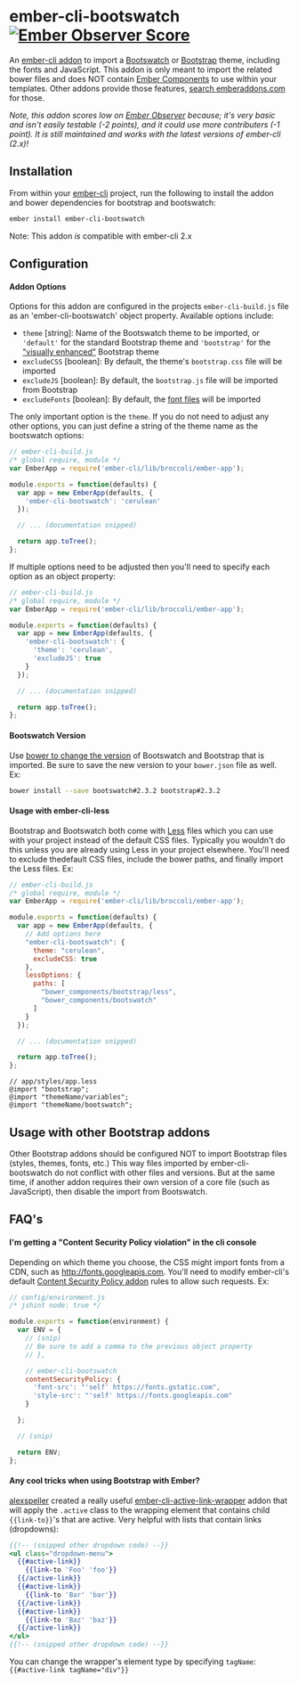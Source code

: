 ember-cli-bootswatch [![Ember Observer Score](https://emberobserver.com/badges/ember-cli-bootswatch.svg)](https://emberobserver.com/addons/ember-cli-bootswatch)
====================

An [ember-cli addon](http://www.emberaddons.com/) to import a [Bootswatch](http://bootswatch.com/)
or [Bootstrap](http://getbootstrap.com/) theme, including the fonts and
JavaScript. This addon is only meant to import the related bower files and
does NOT contain [Ember Components](http://emberjs.com/guides/components/)
to use within your templates. Other addons provide those features,
[search emberaddons.com](http://www.emberaddons.com/?query=bootstrap) for
those.

_Note, this addon scores low on [Ember Observer](https://emberobserver.com/addons/ember-cli-bootswatch) because; it's very basic and isn't easily testable (-2 points), and it could use more contributers (-1 point). It is still maintained and works with the latest versions of ember-cli (2.x)!_




## Installation

From within your [ember-cli](http://www.ember-cli.com/) project, run the
following to install the addon and bower dependencies for bootstrap and
bootswatch:

```bash
ember install ember-cli-bootswatch
```

Note: This addon _is_ compatible with ember-cli 2.x




## Configuration


#### Addon Options

Options for this addon are configured in the projects `ember-cli-build.js` file
as an 'ember-cli-bootswatch' object property. Available options include:

* `theme` [string]: Name of the Bootswatch theme to be imported, or `'default'` for the standard Bootstrap theme and `'bootstrap'` for the ["visually enhanced"](http://getbootstrap.com/examples/theme/) Bootstrap theme
* `excludeCSS` [boolean]: By default, the theme's `bootstrap.css` file will be imported
* `excludeJS` [boolean]: By default, the `bootstrap.js` file will be imported from Bootstrap
* `excludeFonts` [boolean]: By default, the [font files](https://github.com/thomaspark/bootswatch/tree/gh-pages/fonts) will be imported

The only important option is the `theme`. If you do not need to adjust
any other options, you can just define a string of the theme name
as the bootswatch options:

```javascript
// ember-cli-build.js
/* global require, module */
var EmberApp = require('ember-cli/lib/broccoli/ember-app');

module.exports = function(defaults) {
  var app = new EmberApp(defaults, {
    'ember-cli-bootswatch': 'cerulean'
  });

  // ... (documentation snipped)

  return app.toTree();
};
```

If multiple options need to be adjusted then you'll need to specify each
option as an object property:

```javascript
// ember-cli-build.js
/* global require, module */
var EmberApp = require('ember-cli/lib/broccoli/ember-app');

module.exports = function(defaults) {
  var app = new EmberApp(defaults, {
    'ember-cli-bootswatch': {
      'theme': 'cerulean',
      'excludeJS': true
    }
  });

  // ... (documentation snipped)

  return app.toTree();
};
```


#### Bootswatch Version

Use [bower to change the version](http://bower.io/docs/api/#install) of
Bootswatch and Bootstrap that is imported. Be sure to save the new version
to your `bower.json` file as well. Ex:

```bash
bower install --save bootswatch#2.3.2 bootstrap#2.3.2
```


#### Usage with ember-cli-less

Bootstrap and Bootswatch both come with [Less](http://lesscss.org/) files
which you can use with your project instead of the default CSS files. Typically
you wouldn't do this unless you are already using Less in your project
elsewhere. You'll need to exclude thedefault CSS files, include the bower
paths, and finally import the Less files. Ex:

```javascript
// ember-cli-build.js
/* global require, module */
var EmberApp = require('ember-cli/lib/broccoli/ember-app');

module.exports = function(defaults) {
  var app = new EmberApp(defaults, {
    // Add options here
    "ember-cli-bootswatch": {
      theme: "cerulean",
      excludeCSS: true
    },
    lessOptions: {
      paths: [
        "bower_components/bootstrap/less",
        "bower_components/bootswatch"
      ]
    }
  });

  // ... (documentation snipped)

  return app.toTree();
};
```

```less
// app/styles/app.less
@import "bootstrap";
@import "themeName/variables";
@import "themeName/bootswatch";
```




## Usage with other Bootstrap addons

Other Bootstrap addons should be configured NOT to import Bootstrap files
(styles, themes, fonts, etc.) This way files imported by ember-cli-bootswatch
do not conflict with other files and versions. But at the same time, if another
addon requires their own version of a core file (such as JavaScript), then disable
the import from Bootswatch.




## FAQ's


#### I'm getting a "Content Security Policy violation" in the cli console

Depending on which theme you choose, the CSS might import fonts from a CDN,
such as http://fonts.googleapis.com. You'll need to modify ember-cli's default
[Content Security Policy addon](https://github.com/rwjblue/ember-cli-content-security-policy)
rules to allow such requests. Ex:

```javascript
// config/environment.js
/* jshint node: true */

module.exports = function(environment) {
  var ENV = {
    // (snip)
    // Be sure to add a comma to the previous object property
    // },

    // ember-cli-bootswatch
    contentSecurityPolicy: {
      'font-src': "'self' https://fonts.gstatic.com",
      'style-src': "'self' https://fonts.googleapis.com"
    }

  };

  // (snip)

  return ENV;
};
```


#### Any cool tricks when using Bootstrap with Ember?

[alexspeller](https://twitter.com/alexspeller/) created a really useful
[ember-cli-active-link-wrapper](https://github.com/alexspeller/ember-cli-active-link-wrapper)
addon that will apply the `.active` class to the wrapping element that contains
child `{{link-to}}`'s that are active. Very helpful with lists that contain
links (dropdowns):

```handlebars
{{!-- (snipped other dropdown code) --}}
<ul class="dropdown-menu">
  {{#active-link}}
    {{link-to 'Foo' 'foo'}}
  {{/active-link}}
  {{#active-link}}
    {{link-to 'Bar' 'bar'}}
  {{/active-link}}
  {{#active-link}}
    {{link-to 'Baz' 'baz'}}
  {{/active-link}}
</ul>
{{!-- (snipped other dropdown code) --}}
```

You can change the wrapper's element type by specifying `tagName`:
`{{#active-link tagName="div"}}`
